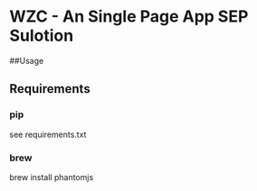 # WZC - An Single Page App SEP Sulotion

##Usage



## Requirements

### pip

see requirements.txt

### brew

brew install phantomjs